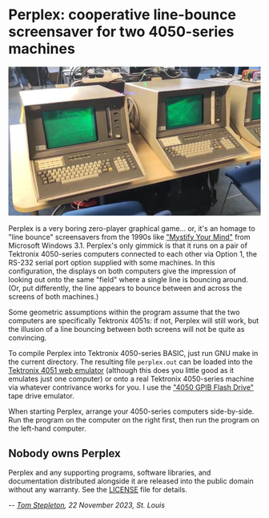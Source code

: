 Perplex: cooperative line-bounce screensaver for two 4050-series machines
=========================================================================

![Two Tektronix 4051 computers running Perplex](perplex.jpg
"Two Tektronix 4051 computers running Perplex")

Perplex is a very boring zero-player graphical game... or, it's an homage to
"line bounce" screensavers from the 1990s like ["Mystify Your Mind"](
https://youtu.be/queN9r3Leis) from Microsoft Windows 3.1. Perplex's only
gimmick is that it runs on a pair of Tektronix 4050-series computers connected
to each other via Option 1, the RS-232 serial port option supplied with some
machines. In this configuration, the displays on both computers give the
impression of looking out onto the same "field" where a single line is bouncing
around. (Or, put differently, the line appears to bounce between and across the
screens of both machines.)

Some geometric assumptions within the program assume that the two computers are
specifically Tektronix 4051s: if not, Perplex will still work, but the illusion
of a line bouncing between both screens will not be quite as convincing.

To compile Perplex into Tektronix 4050-series BASIC, just run GNU make in the
current directory. The resulting file `perplex.out` can be loaded into the
[Tektronix 4051 web emulator](
https://jonbstanley.github.io/Tek405xEmulator/jsTEKTRONIX4051.html) (although
this does you little good as it emulates just one computer) or onto a real
Tektronix 4050-series machine via whatever contrivance works for you.  I use
the ["4050 GPIB Flash Drive"](
https://github.com/mmcgraw74/Tektronix-4050-GPIB-Flash-Drive) tape drive
emulator.

When starting Perplex, arrange your 4050-series computers side-by-side. Run the
program on the computer on the right first, then run the program on the
left-hand computer.


Nobody owns Perplex
-------------------

Perplex and any supporting programs, software libraries, and documentation
distributed alongside it are released into the public domain without any
warranty. See the [LICENSE](../../LICENSE) file for details.


-- _[Tom Stepleton](mailto:stepleton@gmail.com), 22 November 2023, St. Louis_
